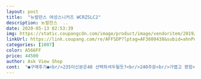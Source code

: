 ```yaml
---
layout: post 
title:  "뉴발란스 여성스니커즈 WCRZSLC2" 
description: 뉴발란스  ..
date: 2020-05-13 02:53:39 
img: https://static.coupangcdn.com/image/product/image/vendoritem/2019/09/18/5253282460/12b7f318-e535-4735-aade-a011dc3d620d.jpg 
linkUrl: https://link.coupang.com/re/AFFSDP?lptag=AF3600438&subid=ahnPublicAsk&pageKey=1343371894&itemId=2370806847&vendorItemId=5253282470&traceid=V0-113-99d5c3fb405fc6f5 
categories: [1007] 
color: A566FF 
price: 44500 
author: Ask View Shop 
cont:  "●구매후기●<br/>235이신분은40 선택하셔두될듯?<br/>240주문<br/>가볍고 편함<br/>그러나 입구에서는 들어갈 때 쉽지않음<br/>그만큼 웬만한 발볼도 커버해줄 신발<br/>꼭 손가락을 써야 들어감<br/>더 피치색에 가까움<br/>더이상 늘어지지만 않았음 좋겠다ㅜ<br/>뒷굼치에 쿠션이 있음<br/>디쟈인이라너무딱맞게신으면좀답답<br/>발등부분이랑뒤축을안정감있게잡아주는<br/>발등이높고 민감한<br/>발볼만 보면230도 괜찮을듯ㅋ하지만 넘 적은거 신으면 발이 울룩불룩할것같음<br/>발볼이 축구장처럼 넓은신발임<br/>발볼이넓고좁은건신어보셔야정확히알것같지만<br/>발볼있는245 인데<br/>백화점에서색상이예뻐서 눈여겨봤던건데<br/>봄여름에 신기좋음<br/>사진은 분홍분홍한데<br/>색상이너무이뻐요ㅠ 고급지게핑크핑크<br/>소재특성상 신축성이 좋아서 금방 헐렁해질수도 있을것같음<br/>엄마가발가락윗쪽이이울퉁불퉁하셔서<br/>운동화고르는게까다로운데<br/>이거사드렸는데신자마자<br/>저처럼 5단위에 걸리는분들은 꼭 사이즈 다운해서 사시길 강추!<br/>중요한것은 사이즈<br/>쿠팡로켓배송되다니바로덥썩구입했어요<br/>편하고좋아여오래도록서있는직업이라오후되면발다리가많이붓는데도... <br/>불편함을못느낌니다<br/>편하다고좋아하시네요 저도뿌듯<br/>할수도있을것같아요<br/>화사해서지금부터딱신기좋아요<br/>" 
---
```

